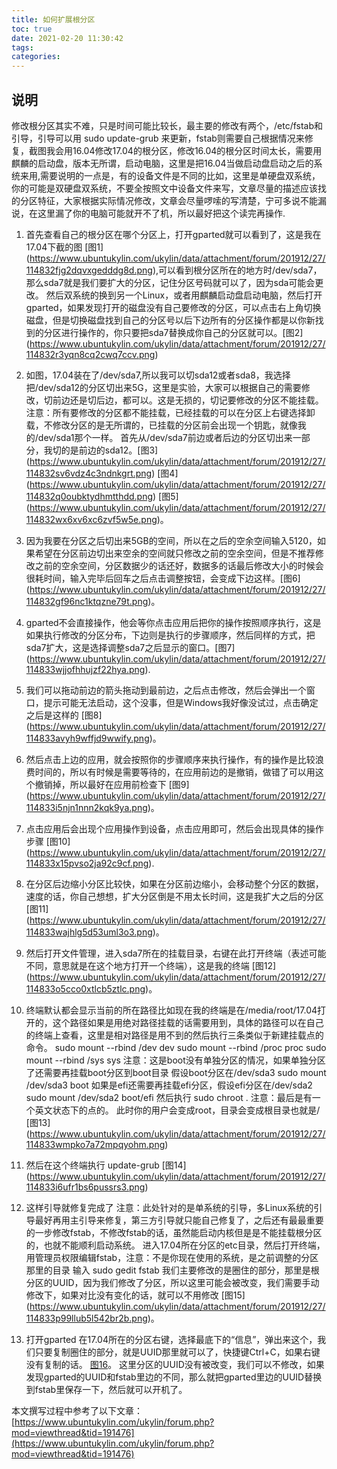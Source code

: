 ```yaml
---
title: 如何扩展根分区
toc: true
date: 2021-02-20 11:30:42
tags:
categories:
---
```


## 说明
 修改根分区其实不难，只是时间可能比较长，最主要的修改有两个，/etc/fstab和引导，引导可以用 sudo update-grub 来更新，fstab则需要自己根据情况来修复，截图我会用16.04修改17.04的根分区，修改16.04的根分区时间太长，需要用麒麟的启动盘，版本无所谓，启动电脑，这里是把16.04当做启动盘启动之后的系统来用,需要说明的一点是，有的设备文件是不同的比如，这里是单硬盘双系统，你的可能是双硬盘双系统，不要全按照文中设备文件来写，文章尽量的描述应该找的分区特征，大家根据实际情况修改，文章会尽量啰嗦的写清楚，宁可多说不能漏说，在这里漏了你的电脑可能就开不了机，所以最好把这个读完再操作.

1. 首先查看自己的根分区在哪个分区上，打开gparted就可以看到了，这是我在17.04下截的图 [图1] (https://www.ubuntukylin.com/ukylin/data/attachment/forum/201912/27/114832fjg2dqvxgedddg8d.png),可以看到根分区所在的地方时/dev/sda7，那么sda7就是我们要扩大的分区，记住分区号码就可以了，因为sda可能会更改。 然后双系统的换到另一个Linux，或者用麒麟启动盘启动电脑，然后打开gparted，如果发现打开的磁盘没有自己要修改的分区，可以点击右上角切换磁盘，但是切换磁盘找到自己的分区号以后下边所有的分区操作都是以你新找到的分区进行操作的，你只要把sda7替换成你自己的分区就可以。[图2] (https://www.ubuntukylin.com/ukylin/data/attachment/forum/201912/27/114832r3yqn8cq2cwq7ccv.png)

2. 如图，17.04装在了/dev/sda7,所以我可以切sda12或者sda8，我选择把/dev/sda12的分区切出来5G，这里是实验，大家可以根据自己的需要修改，切前边还是切后边，都可以。这是无损的，切记要修改的分区不能挂载。
注意：所有要修改的分区都不能挂载，已经挂载的可以在分区上右键选择卸载，不修改分区的是无所谓的，已挂载的分区前会出现一个钥匙，就像我的/dev/sda1那个一样。
首先从/dev/sda7前边或者后边的分区切出来一部分，我切的是前边的sda12。[图3] (https://www.ubuntukylin.com/ukylin/data/attachment/forum/201912/27/114832sv6vdz4c3ndnkgrt.png)
[图4] (https://www.ubuntukylin.com/ukylin/data/attachment/forum/201912/27/114832q0oubktydhmtthdd.png) [图5] (https://www.ubuntukylin.com/ukylin/data/attachment/forum/201912/27/114832wx6xv6xc6zvf5w5e.png)。
3. 因为我要在分区之后切出来5GB的空间，所以在之后的空余空间输入5120，如果希望在分区前边切出来空余的空间就只修改之前的空余空间，但是不推荐修改之前的空余空间，分区数据少的话还好，数据多的话最后修改大小的时候会很耗时间，输入完毕后回车之后点击调整按钮，会变成下边这样。[图6] (https://www.ubuntukylin.com/ukylin/data/attachment/forum/201912/27/114832gf96nc1ktqzne79t.png)。
4. gparted不会直接操作，他会等你点击应用后把你的操作按照顺序执行，这是如果执行修改的分区分布，下边则是执行的步骤顺序，然后同样的方式，把sda7扩大，这是选择调整sda7之后显示的窗口。[图7] (https://www.ubuntukylin.com/ukylin/data/attachment/forum/201912/27/114833wjjofhhujzf22hya.png).
5. 我们可以拖动前边的箭头拖动到最前边，之后点击修改，然后会弹出一个窗口，提示可能无法启动，这个没事，但是Windows我好像没试过，点击确定之后是这样的 [图8] (https://www.ubuntukylin.com/ukylin/data/attachment/forum/201912/27/114833avyh9wffjd9wwify.png)。
6. 然后点击上边的应用，就会按照你的步骤顺序来执行操作，有的操作是比较浪费时间的，所以有时候是需要等待的，在应用前边的是撤销，做错了可以用这个撤销掉，所以最好在应用前检查下 [图9] (https://www.ubuntukylin.com/ukylin/data/attachment/forum/201912/27/114833i5njn1nnn2kqk9ya.png)。
7. 点击应用后会出现个应用操作到设备，点击应用即可，然后会出现具体的操作步骤 [图10] (https://www.ubuntukylin.com/ukylin/data/attachment/forum/201912/27/114833x15pvso2ja92c9cf.png).
8. 在分区后边缩小分区比较快，如果在分区前边缩小，会移动整个分区的数据，速度的话，你自己想想，扩大分区倒是不用太长时间，这是我扩大之后的分区 [图11] (https://www.ubuntukylin.com/ukylin/data/attachment/forum/201912/27/114833wajhlg5d53uml3o3.png)。
9. 然后打开文件管理，进入sda7所在的挂载目录，右键在此打开终端（表述可能不同，意思就是在这个地方打开一个终端），这是我的终端 [图12] (https://www.ubuntukylin.com/ukylin/data/attachment/forum/201912/27/114833o5cco0xtlcb5ztlc.png)。
10. 终端默认都会显示当前的所在路径比如现在我的终端是在/media/root/17.04打开的，这个路径如果是用绝对路径挂载的话需要用到，具体的路径可以在自己的终端上查看，这里是相对路径是用不到的然后执行三条类似于新建挂载点的命令。
sudo  mount  --rbind  /dev  dev
sudo  mount  --rbind  /proc  proc
sudo  mount  --rbind  /sys  sys
注意：这是boot没有单独分区的情况，如果单独分区了还需要再挂载boot分区到boot目录
假设boot分区在/dev/sda3
sudo  mount  /dev/sda3  boot
如果是efi还需要再挂载efi分区，假设efi分区在/dev/sda2
sudo  mount  /dev/sda2  boot/efi
然后执行
sudo  chroot  .
注意：最后是有一个英文状态下的点的。
此时你的用户会变成root，目录会变成根目录也就是/ [图13] (https://www.ubuntukylin.com/ukylin/data/attachment/forum/201912/27/114833wmpko7a72mpqyohm.png)
11. 然后在这个终端执行 update-grub [图14] (https://www.ubuntukylin.com/ukylin/data/attachment/forum/201912/27/114833i6ufr1bs6pussrs3.png)
12. 这样引导就修复完成了
注意：此处针对的是单系统的引导，多Linux系统的引导最好再用主引导来修复，第三方引导就只能自己修复了，之后还有最最重要的一步修改fstab，不修改fstab的话，虽然能启动内核但是是不能挂载根分区的，也就不能顺利启动系统。
进入17.04所在分区的etc目录，然后打开终端，用管理员权限编辑fstab，注意：不是你现在使用的系统，是之前调整的分区那里的目录
输入 sudo  gedit  fstab
我们主要修改的是圈住的部分，那里是根分区的UUID，因为我们修改了分区，所以这里可能会被改变，我们需要手动修改下，如果对比没有变化的话，就可以不用修改 [图15] (https://www.ubuntukylin.com/ukylin/data/attachment/forum/201912/27/114833p99llub5l542br2b.png)。
13. 打开gparted
在17.04所在的分区右键，选择最底下的“信息”，弹出来这个，我们只要复制圈住的部分，就是UUID那里就可以了，快捷键Ctrl+C，如果右键没有复制的话。 [图16](https://www.ubuntukylin.com/ukylin/data/attachment/forum/201912/27/114833brgaojpzaj8xgjko.png)。 这里分区的UUID没有被改变，我们可以不修改，如果发现gparted的UUID和fstab里边的不同，那么就把gparted里边的UUID替换到fstab里保存一下，然后就可以开机了。





本文撰写过程中参考了以下文章：
[https://www.ubuntukylin.com/ukylin/forum.php?mod=viewthread&tid=191476](https://www.ubuntukylin.com/ukylin/forum.php?mod=viewthread&tid=191476)


